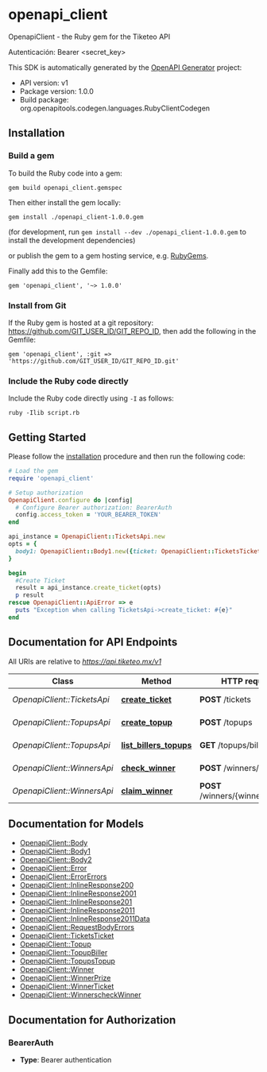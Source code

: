 # openapi_client

OpenapiClient - the Ruby gem for the Tiketeo API

Autenticación: Bearer <secret_key>


This SDK is automatically generated by the [OpenAPI Generator](https://openapi-generator.tech) project:

- API version: v1
- Package version: 1.0.0
- Build package: org.openapitools.codegen.languages.RubyClientCodegen

## Installation

### Build a gem

To build the Ruby code into a gem:

```shell
gem build openapi_client.gemspec
```

Then either install the gem locally:

```shell
gem install ./openapi_client-1.0.0.gem
```

(for development, run `gem install --dev ./openapi_client-1.0.0.gem` to install the development dependencies)

or publish the gem to a gem hosting service, e.g. [RubyGems](https://rubygems.org/).

Finally add this to the Gemfile:

    gem 'openapi_client', '~> 1.0.0'

### Install from Git

If the Ruby gem is hosted at a git repository: https://github.com/GIT_USER_ID/GIT_REPO_ID, then add the following in the Gemfile:

    gem 'openapi_client', :git => 'https://github.com/GIT_USER_ID/GIT_REPO_ID.git'

### Include the Ruby code directly

Include the Ruby code directly using `-I` as follows:

```shell
ruby -Ilib script.rb
```

## Getting Started

Please follow the [installation](#installation) procedure and then run the following code:

```ruby
# Load the gem
require 'openapi_client'

# Setup authorization
OpenapiClient.configure do |config|
  # Configure Bearer authorization: BearerAuth
  config.access_token = 'YOUR_BEARER_TOKEN'
end

api_instance = OpenapiClient::TicketsApi.new
opts = {
  body1: OpenapiClient::Body1.new({ticket: OpenapiClient::TicketsTicket.new({branch_id: 'branch_id_example', amount: 3.56, phone: 'phone_example', phone_confirmation: 'phone_confirmation_example'})}) # Body1 | 
}

begin
  #Create Ticket
  result = api_instance.create_ticket(opts)
  p result
rescue OpenapiClient::ApiError => e
  puts "Exception when calling TicketsApi->create_ticket: #{e}"
end

```

## Documentation for API Endpoints

All URIs are relative to *https://api.tiketeo.mx/v1*

Class | Method | HTTP request | Description
------------ | ------------- | ------------- | -------------
*OpenapiClient::TicketsApi* | [**create_ticket**](docs/TicketsApi.md#create_ticket) | **POST** /tickets | Create Ticket
*OpenapiClient::TopupsApi* | [**create_topup**](docs/TopupsApi.md#create_topup) | **POST** /topups | Create topup
*OpenapiClient::TopupsApi* | [**list_billers_topups**](docs/TopupsApi.md#list_billers_topups) | **GET** /topups/billers | List topups billers
*OpenapiClient::WinnersApi* | [**check_winner**](docs/WinnersApi.md#check_winner) | **POST** /winners/check | Check Winner
*OpenapiClient::WinnersApi* | [**claim_winner**](docs/WinnersApi.md#claim_winner) | **POST** /winners/{winnerId}/claim | Claim Winner


## Documentation for Models

 - [OpenapiClient::Body](docs/Body.md)
 - [OpenapiClient::Body1](docs/Body1.md)
 - [OpenapiClient::Body2](docs/Body2.md)
 - [OpenapiClient::Error](docs/Error.md)
 - [OpenapiClient::ErrorErrors](docs/ErrorErrors.md)
 - [OpenapiClient::InlineResponse200](docs/InlineResponse200.md)
 - [OpenapiClient::InlineResponse2001](docs/InlineResponse2001.md)
 - [OpenapiClient::InlineResponse201](docs/InlineResponse201.md)
 - [OpenapiClient::InlineResponse2011](docs/InlineResponse2011.md)
 - [OpenapiClient::InlineResponse2011Data](docs/InlineResponse2011Data.md)
 - [OpenapiClient::RequestBodyErrors](docs/RequestBodyErrors.md)
 - [OpenapiClient::TicketsTicket](docs/TicketsTicket.md)
 - [OpenapiClient::Topup](docs/Topup.md)
 - [OpenapiClient::TopupBiller](docs/TopupBiller.md)
 - [OpenapiClient::TopupsTopup](docs/TopupsTopup.md)
 - [OpenapiClient::Winner](docs/Winner.md)
 - [OpenapiClient::WinnerPrize](docs/WinnerPrize.md)
 - [OpenapiClient::WinnerTicket](docs/WinnerTicket.md)
 - [OpenapiClient::WinnerscheckWinner](docs/WinnerscheckWinner.md)


## Documentation for Authorization


### BearerAuth

- **Type**: Bearer authentication

